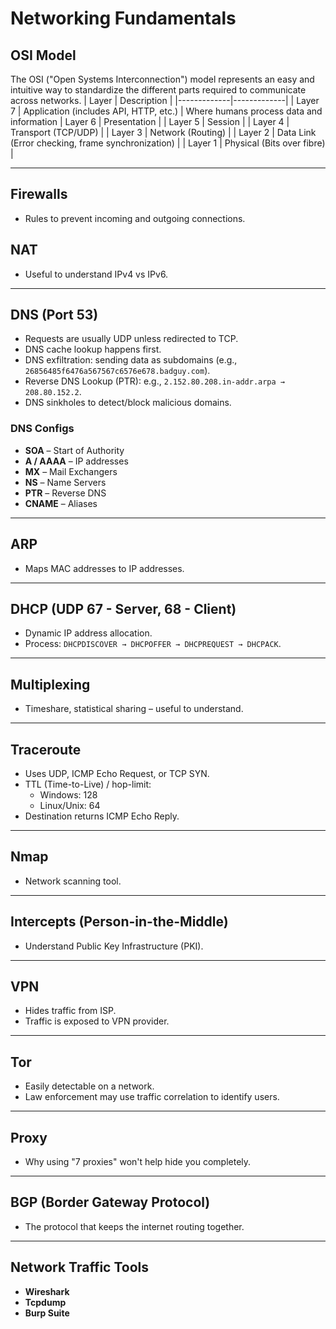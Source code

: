 # Networking Fundamentals

## OSI Model
The OSI ("Open Systems Interconnection") model represents an easy and intuitive way to standardize the different parts required to communicate across networks.
| Layer       | Description |
|-------------|-------------|
| Layer 7     | Application (includes API, HTTP, etc.) | Where humans process data and information
| Layer 6     | Presentation |
| Layer 5     | Session |
| Layer 4     | Transport (TCP/UDP) |
| Layer 3     | Network (Routing) |
| Layer 2     | Data Link (Error checking, frame synchronization) |
| Layer 1     | Physical (Bits over fibre) |

---

## Firewalls

- Rules to prevent incoming and outgoing connections.

## NAT

- Useful to understand IPv4 vs IPv6.

---

## DNS (Port 53)

- Requests are usually UDP unless redirected to TCP.
- DNS cache lookup happens first.
- DNS exfiltration: sending data as subdomains (e.g., `26856485f6476a567567c6576e678.badguy.com`).
- Reverse DNS Lookup (PTR): e.g., `2.152.80.208.in-addr.arpa → 208.80.152.2`.
- DNS sinkholes to detect/block malicious domains.

### DNS Configs

- **SOA** – Start of Authority  
- **A / AAAA** – IP addresses  
- **MX** – Mail Exchangers  
- **NS** – Name Servers  
- **PTR** – Reverse DNS  
- **CNAME** – Aliases  

---

## ARP

- Maps MAC addresses to IP addresses.

---

## DHCP (UDP 67 - Server, 68 - Client)

- Dynamic IP address allocation.
- Process: `DHCPDISCOVER → DHCPOFFER → DHCPREQUEST → DHCPACK`.

---

## Multiplexing

- Timeshare, statistical sharing – useful to understand.

---

## Traceroute

- Uses UDP, ICMP Echo Request, or TCP SYN.
- TTL (Time-to-Live) / hop-limit:  
  - Windows: 128  
  - Linux/Unix: 64  
- Destination returns ICMP Echo Reply.

---

## Nmap

- Network scanning tool.

---

## Intercepts (Person-in-the-Middle)

- Understand Public Key Infrastructure (PKI).

---

## VPN

- Hides traffic from ISP.
- Traffic is exposed to VPN provider.

---

## Tor

- Easily detectable on a network.
- Law enforcement may use traffic correlation to identify users.

---

## Proxy

- Why using "7 proxies" won't help hide you completely.

---

## BGP (Border Gateway Protocol)

- The protocol that keeps the internet routing together.

---

## Network Traffic Tools

- **Wireshark**  
- **Tcpdump**  
- **Burp Suite**
